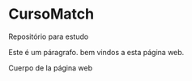 # CursoMatch
Repositório para estudo
<html>
 <body>
 <p>Este é um páragrafo. bem vindos a
 esta página web.</p>
 </body>
</html>
<!--Aquí vai um comentario-->
<!DOCTYPE html>
<html>
<head>
<title>Título de la página
web</title>
</head>
<body>
Cuerpo de la página web
</body
